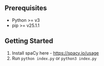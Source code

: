 ## Prerequisites
- Python >= v3
- pip >= v25.1.1

## Getting Started
1. Install spaCy here - https://spacy.io/usage
2. Run `python index.py` or `python3 index.py`